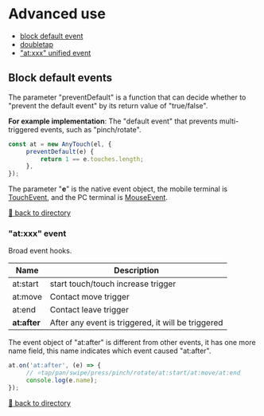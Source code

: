 # Advanced use

- [block default event](#block-default-events)
- [doubletap](https://github.com/any86/any-touch/tree/master/packages/doubletap)
- ["at:xxx" unified event](#atxxx-event)


## Block default events

The parameter "preventDefault" is a function that can decide whether to "prevent the default event" by its return value of "true/false".

**For example implementation**: The "default event" that prevents multi-triggered events, such as "pinch/rotate".

````javascript
const at = new AnyTouch(el, {
     preventDefault(e) {
         return 1 == e.touches.length;
     },
});
````

The parameter "**e**" is the native event object, the mobile terminal is [TouchEvent](https://developer.mozilla.org/zh-CN/docs/Web/API/TouchEvent), and the PC terminal is [MouseEvent]( https://developer.mozilla.org/en-US/docs/Web/API/MouseEvent/MouseEvent).

[:rocket: back to directory](../README.md#directory)


### "at:xxx" event

Broad event hooks.

| Name | Description |
| ------------ | ----------------------------- |
| at:start | start touch/touch increase trigger |
| at:move | Contact move trigger |
| at:end | Contact leave trigger |
| **at:after** | After any event is triggered, it will be triggered |

The event object of "at:after" is different from other events, it has one more name field, this name indicates which event caused "at:after".

```typescript
at.on('at:after', (e) => {
     // ⭐tap/pan/swipe/press/pinch/rotate/at:start/at:move/at:end
     console.log(e.name);
});
````

[:rocket: back to directory](../README.md#directory)
